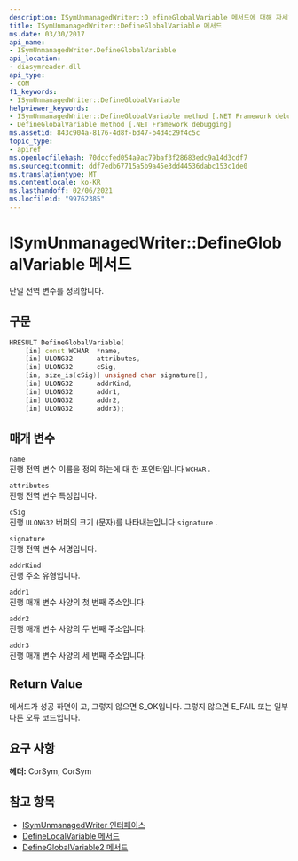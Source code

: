 ```yaml
---
description: ISymUnmanagedWriter::D efineGlobalVariable 메서드에 대해 자세히 알아보세요.
title: ISymUnmanagedWriter::DefineGlobalVariable 메서드
ms.date: 03/30/2017
api_name:
- ISymUnmanagedWriter.DefineGlobalVariable
api_location:
- diasymreader.dll
api_type:
- COM
f1_keywords:
- ISymUnmanagedWriter::DefineGlobalVariable
helpviewer_keywords:
- ISymUnmanagedWriter::DefineGlobalVariable method [.NET Framework debugging]
- DefineGlobalVariable method [.NET Framework debugging]
ms.assetid: 843c904a-8176-4d8f-bd47-b4d4c29f4c5c
topic_type:
- apiref
ms.openlocfilehash: 70dccfed054a9ac79baf3f28683edc9a14d3cdf7
ms.sourcegitcommit: ddf7edb67715a5b9a45e3dd44536dabc153c1de0
ms.translationtype: MT
ms.contentlocale: ko-KR
ms.lasthandoff: 02/06/2021
ms.locfileid: "99762385"
---
```

# <a name="isymunmanagedwriterdefineglobalvariable-method"></a>ISymUnmanagedWriter::DefineGlobalVariable 메서드

단일 전역 변수를 정의합니다.  
  
## <a name="syntax"></a>구문  
  
```cpp  
HRESULT DefineGlobalVariable(  
    [in] const WCHAR  *name,  
    [in] ULONG32      attributes,  
    [in] ULONG32      cSig,  
    [in, size_is(cSig)] unsigned char signature[],  
    [in] ULONG32      addrKind,  
    [in] ULONG32      addr1,  
    [in] ULONG32      addr2,  
    [in] ULONG32      addr3);  
```  
  
## <a name="parameters"></a>매개 변수  

 `name`  
 진행 전역 변수 이름을 정의 하는에 대 한 포인터입니다 `WCHAR` .  
  
 `attributes`  
 진행 전역 변수 특성입니다.  
  
 `cSig`  
 진행 `ULONG32` 버퍼의 크기 (문자)를 나타내는입니다 `signature` .  
  
 `signature`  
 진행 전역 변수 서명입니다.  
  
 `addrKind`  
 진행 주소 유형입니다.  
  
 `addr1`  
 진행 매개 변수 사양의 첫 번째 주소입니다.  
  
 `addr2`  
 진행 매개 변수 사양의 두 번째 주소입니다.  
  
 `addr3`  
 진행 매개 변수 사양의 세 번째 주소입니다.  
  
## <a name="return-value"></a>Return Value  

 메서드가 성공 하면이 고, 그렇지 않으면 S_OK입니다. 그렇지 않으면 E_FAIL 또는 일부 다른 오류 코드입니다.  
  
## <a name="requirements"></a>요구 사항  

 **헤더:** CorSym, CorSym  
  
## <a name="see-also"></a>참고 항목

- [ISymUnmanagedWriter 인터페이스](isymunmanagedwriter-interface.md)
- [DefineLocalVariable 메서드](isymunmanagedwriter-definelocalvariable-method.md)
- [DefineGlobalVariable2 메서드](isymunmanagedwriter2-defineglobalvariable2-method.md)
